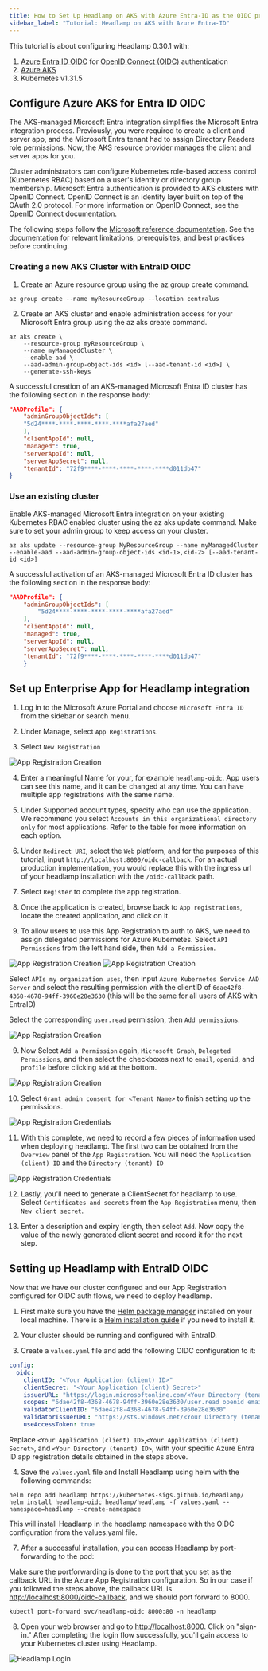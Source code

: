 ```yaml
---
title: How to Set Up Headlamp on AKS with Azure Entra-ID as the OIDC provider
sidebar_label: "Tutorial: Headlamp on AKS with Azure Entra-ID"
---
```


This tutorial is about configuring Headlamp 0.30.1 with:

1. [Azure Entra ID OIDC](https://learn.microsoft.com/en-us/azure/aks/enable-authentication-microsoft-entra-id) for [OpenID Connect (OIDC)](https://www.microsoft.com/en-us/security/business/security-101/what-is-openid-connect-oidc) authentication
2. [Azure AKS](https://azure.microsoft.com/en-us/products/kubernetes-service)
3. Kubernetes v1.31.5


## Configure Azure AKS for Entra ID OIDC

The AKS-managed Microsoft Entra integration simplifies the Microsoft Entra integration process. Previously, you were required to create a client and server app, and the Microsoft Entra tenant had to assign Directory Readers role permissions. Now, the AKS resource provider manages the client and server apps for you.

Cluster administrators can configure Kubernetes role-based access control (Kubernetes RBAC) based on a user's identity or directory group membership. Microsoft Entra authentication is provided to AKS clusters with OpenID Connect. OpenID Connect is an identity layer built on top of the OAuth 2.0 protocol. For more information on OpenID Connect, see the OpenID Connect documentation.

The following steps follow the [Microsoft reference documentation](https://learn.microsoft.com/en-us/azure/aks/enable-authentication-microsoft-entra-id). See the documentation for relevant limitations, prerequisites, and best practices before continuing.


### Creating a new AKS Cluster with EntraID OIDC

1. Create an Azure resource group using the az group create command.

```shell
az group create --name myResourceGroup --location centralus
```

2. Create an AKS cluster and enable administration access for your Microsoft Entra group using the az aks create command.

```shell
az aks create \
    --resource-group myResourceGroup \
    --name myManagedCluster \
    --enable-aad \
    --aad-admin-group-object-ids <id> [--aad-tenant-id <id>] \
    --generate-ssh-keys
```

A successful creation of an AKS-managed Microsoft Entra ID cluster has the following section in the response body:

```json
"AADProfile": {
    "adminGroupObjectIds": [
    "5d24****-****-****-****-****afa27aed"
    ],
    "clientAppId": null,
    "managed": true,
    "serverAppId": null,
    "serverAppSecret": null,
    "tenantId": "72f9****-****-****-****-****d011db47"
}
```

### Use an existing cluster

Enable AKS-managed Microsoft Entra integration on your existing Kubernetes RBAC enabled cluster using the az aks update command. Make sure to set your admin group to keep access on your cluster.

```shell
az aks update --resource-group MyResourceGroup --name myManagedCluster --enable-aad --aad-admin-group-object-ids <id-1>,<id-2> [--aad-tenant-id <id>]
```

A successful activation of an AKS-managed Microsoft Entra ID cluster has the following section in the response body:

```json
"AADProfile": {
    "adminGroupObjectIds": [
        "5d24****-****-****-****-****afa27aed"
    ],
    "clientAppId": null,
    "managed": true,
    "serverAppId": null,
    "serverAppSecret": null,
    "tenantId": "72f9****-****-****-****-****d011db47"
    }
```

## Set up Enterprise App for Headlamp integration


1. Log in to the Microsoft Azure Portal and choose `Microsoft Entra ID` from the sidebar or search menu.

2. Under Manage, select `App Registrations`.

3. Select `New Registration`

![App Registration Creation](./azure-app-reg-01.png)

4. Enter a meaningful Name for your, for example `headlamp-oidc`. App users can see this name, and it can be changed at any time. You can have multiple app registrations with the same name.

5. Under Supported account types, specify who can use the application. We recommend you select `Accounts in this organizational directory only` for most applications. Refer to the table for more information on each option.

6. Under `Redirect URI`, select the `Web` platform, and for the purposes of this tutorial, input `http://localhost:8000/oidc-callback`. For an actual production implementation, you would replace this with the ingress url of your headlamp installation with the `/oidc-callback` path.

6. Select `Register` to complete the app registration.

7. Once the application is created, browse back to `App registrations`, locate the created application, and click on it.

8. To allow users to use this App Registration to auth to AKS, we need to assign delegated permissions for Azure Kubernetes. Select `API Permissions` from the left hand side, then `Add a Permission`.

![App Registration Creation](./azure-app-reg-03.png)
![App Registration Creation](./azure-app-reg-02.png)

Select `APIs my organization uses`, then input `Azure Kubernetes Service AAD Server` and select the resulting permission with the clientID of `6dae42f8-4368-4678-94ff-3960e28e3630` (this will be the same for all users of AKS with EntraID)


Select the corresponding `user.read` permission, then `Add permissions`.

![App Registration Creation](./azure-app-reg-07.png)

9. Now Select `Add a Permission` again, `Microsoft Graph`, `Delegated Permissions`, and then select the checkboxes next to `email`, `openid`, and `profile` before clicking `Add` at the bottom.

![App Registration Creation](./azure-app-reg-04.png)

10. Select `Grant admin consent for <Tenant Name>` to finish setting up the permissions.

![App Registration Credentials](./azure-app-reg-05.png)

11. With this complete, we need to record a few pieces of information used when deploying headlamp. The first two can be obtained from the `Overview` panel of the `App Registration`. You will need the `Application (client) ID` and the `Directory (tenant) ID`

![App Registration Credentials](./azure-app-reg-06.png)

12. Lastly, you'll need to generate a ClientSecret for headlamp to use. Select `Certificates and secrets` from the `App Registration` menu, then `New client secret`.

13. Enter a description and expiry length, then select `Add`. Now copy the value of the newly generated client secret and record it for the next step.


## Setting up Headlamp with EntraID OIDC

Now that we have our cluster configured and our App Registration configured for OIDC auth flows, we need to deploy headlamp.

1. First make sure you have the [Helm package manager](https://helm.sh/) installed on your local machine. There is a [Helm installation guide](https://helm.sh/docs/intro/install/) if you need to install it.
2. Your cluster should be running and configured with EntraID.

3. Create a `values.yaml` file and add the following OIDC configuration to it:

```yaml
config:
  oidc:
    clientID: "<Your Application (client) ID>"
    clientSecret: "<Your Application (client) Secret>"
    issuerURL: "https://login.microsoftonline.com/<Your Directory (tenant) ID>/v2.0"
    scopes: "6dae42f8-4368-4678-94ff-3960e28e3630/user.read openid email profile"
    validatorClientID: "6dae42f8-4368-4678-94ff-3960e28e3630"
    validatorIssuerURL: "https://sts.windows.net/<Your Directory (tenant) ID>/"
    useAccessToken: true
```

Replace `<Your Application (client) ID>`,`<Your Application (client) Secret>`, and `<Your Directory (tenant) ID>`, with your specific Azure Entra ID app registration details obtained in the steps above.

4. Save the `values.yaml` file and Install Headlamp using helm with the following commands:

```shell
helm repo add headlamp https://kubernetes-sigs.github.io/headlamp/
helm install headlamp-oidc headlamp/headlamp -f values.yaml --namespace=headlamp --create-namespace
```

<!-- ![Headlamp install](./headlamp-install.jpg) -->

This will install Headlamp in the headlamp namespace with the OIDC configuration from the values.yaml file.

7. After a successful installation, you can access Headlamp by port-forwarding to the pod:

Make sure the portforwarding is done to the port that you set as the callback URL in the Azure App Registration configuration. So in our case if you followed the steps above, the callback URL is <http://localhost:8000/oidc-callback>, and we should port forward to 8000.

```shell
kubectl port-forward svc/headlamp-oidc 8000:80 -n headlamp
```

8. Open your web browser and go to <http://localhost:8000>. Click on "sign-in." After completing the login flow successfully, you'll gain access to your Kubernetes cluster using Headlamp.

![Headlamp Login](./headlamp_auth_screen.png)